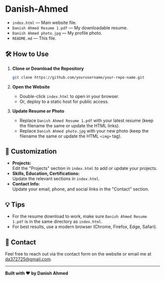 # Danish-Ahmed

- `index.html` — Main website file.
- `Danish Ahmed Resume 1.pdf` — My downloadable resume.
- `Danish Ahmed photo.jpg` — My profile photo.
- `README.md` — This file.

## 🛠️ How to Use

1. **Clone or Download the Repository**
   ```sh
   git clone https://github.com/yourusername/your-repo-name.git
   ```

2. **Open the Website**
   - Double-click `index.html` to open in your browser.
   - Or, deploy to a static host for public access.

3. **Update Resume or Photo**
   - Replace `Danish Ahmed Resume 1.pdf` with your latest resume (keep the filename the same or update the HTML links).
   - Replace `Danish Ahmed photo.jpg` with your new photo (keep the filename the same or update the HTML `<img>` tag).

## 📝 Customization

- **Projects:**  
  Edit the "Projects" section in `index.html` to add or update your projects.
- **Skills, Education, Certifications:**  
  Update the relevant sections in `index.html`.
- **Contact Info:**  
  Update your email, phone, and social links in the "Contact" section.

## 💡 Tips

- For the resume download to work, make sure `Danish Ahmed Resume 1.pdf` is in the same directory as `index.html`.
- For best results, use a modern browser (Chrome, Firefox, Edge, Safari).

## 📧 Contact

Feel free to reach out via the contact form on the website or email me at [da372725@gmail.com](mailto:da372725@gmail.com).

---

**Built with ❤️ by Danish Ahmed**